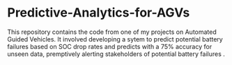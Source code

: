 # Predictive-Analytics-for-AGVs
This repository contains the code from one of my projects on Automated Guided Vehicles. It involved developing a sytem to predict potential battery failures based on SOC drop rates and predicts with a 75% accuracy for unseen data, premptively alerting stakeholders of potential battery failures . 

